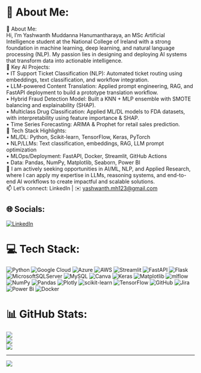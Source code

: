 # 💫 About Me:
💫 About Me:<br>Hi, I’m Yashwanth Muddanna Hanumantharaya, an MSc Artificial Intelligence student at the National College of Ireland with a strong foundation in machine learning, deep learning, and natural language processing (NLP). My passion lies in designing and deploying AI systems that transform data into actionable intelligence.<br>🚀 Key AI Projects:<br>•	IT Support Ticket Classification (NLP): Automated ticket routing using embeddings, text classification, and workflow integration.<br>•	LLM-powered Content Translation: Applied prompt engineering, RAG, and FastAPI deployment to build a prototype translation workflow.<br>•	Hybrid Fraud Detection Model: Built a KNN + MLP ensemble with SMOTE balancing and explainability (SHAP).<br>•	Multiclass Drug Classification: Applied ML/DL models to FDA datasets, with interpretability using feature importance & SHAP.<br>•	Time Series Forecasting: ARIMA & Prophet for retail sales prediction.<br>🔧 Tech Stack Highlights:<br>•	ML/DL: Python, Scikit-learn, TensorFlow, Keras, PyTorch<br>•	NLP/LLMs: Text classification, embeddings, RAG, LLM prompt optimization<br>•	MLOps/Deployment: FastAPI, Docker, Streamlit, GitHub Actions<br>•	Data: Pandas, NumPy, Matplotlib, Seaborn, Power BI<br>🎯 I am actively seeking opportunities in AI/ML, NLP, and Applied Research, where I can apply my expertise in LLMs, reasoning systems, and end-to-end AI workflows to create impactful and scalable solutions.<br>📫 Let’s connect: LinkedIn | ✉️ yashwanth.mh123@gmail.com<br>


## 🌐 Socials:
[![LinkedIn](https://img.shields.io/badge/LinkedIn-%230077B5.svg?logo=linkedin&logoColor=white)](https://linkedin.com/in/yashwanthmh) 

# 💻 Tech Stack:
![Python](https://img.shields.io/badge/python-3670A0?style=for-the-badge&logo=python&logoColor=ffdd54) ![Google Cloud](https://img.shields.io/badge/GoogleCloud-%234285F4.svg?style=for-the-badge&logo=google-cloud&logoColor=white) ![Azure](https://img.shields.io/badge/azure-%230072C6.svg?style=for-the-badge&logo=microsoftazure&logoColor=white) ![AWS](https://img.shields.io/badge/AWS-%23FF9900.svg?style=for-the-badge&logo=amazon-aws&logoColor=white) ![Streamlit](https://img.shields.io/badge/Streamlit-%23FE4B4B.svg?style=for-the-badge&logo=streamlit&logoColor=white) ![FastAPI](https://img.shields.io/badge/FastAPI-005571?style=for-the-badge&logo=fastapi) ![Flask](https://img.shields.io/badge/flask-%23000.svg?style=for-the-badge&logo=flask&logoColor=white) ![MicrosoftSQLServer](https://img.shields.io/badge/Microsoft%20SQL%20Server-CC2927?style=for-the-badge&logo=microsoft%20sql%20server&logoColor=white) ![MySQL](https://img.shields.io/badge/mysql-4479A1.svg?style=for-the-badge&logo=mysql&logoColor=white) ![Canva](https://img.shields.io/badge/Canva-%2300C4CC.svg?style=for-the-badge&logo=Canva&logoColor=white) ![Keras](https://img.shields.io/badge/Keras-%23D00000.svg?style=for-the-badge&logo=Keras&logoColor=white) ![Matplotlib](https://img.shields.io/badge/Matplotlib-%23ffffff.svg?style=for-the-badge&logo=Matplotlib&logoColor=black) ![mlflow](https://img.shields.io/badge/mlflow-%23d9ead3.svg?style=for-the-badge&logo=numpy&logoColor=blue) ![NumPy](https://img.shields.io/badge/numpy-%23013243.svg?style=for-the-badge&logo=numpy&logoColor=white) ![Pandas](https://img.shields.io/badge/pandas-%23150458.svg?style=for-the-badge&logo=pandas&logoColor=white) ![Plotly](https://img.shields.io/badge/Plotly-%233F4F75.svg?style=for-the-badge&logo=plotly&logoColor=white) ![scikit-learn](https://img.shields.io/badge/scikit--learn-%23F7931E.svg?style=for-the-badge&logo=scikit-learn&logoColor=white) ![TensorFlow](https://img.shields.io/badge/TensorFlow-%23FF6F00.svg?style=for-the-badge&logo=TensorFlow&logoColor=white) ![GitHub](https://img.shields.io/badge/github-%23121011.svg?style=for-the-badge&logo=github&logoColor=white) ![Jira](https://img.shields.io/badge/jira-%230A0FFF.svg?style=for-the-badge&logo=jira&logoColor=white) ![Power Bi](https://img.shields.io/badge/power_bi-F2C811?style=for-the-badge&logo=powerbi&logoColor=black) ![Docker](https://img.shields.io/badge/docker-%230db7ed.svg?style=for-the-badge&logo=docker&logoColor=white)
# 📊 GitHub Stats:
![](https://github-readme-stats.vercel.app/api?username=yashwanthmh21&theme=dark&hide_border=false&include_all_commits=false&count_private=false)<br/>
![](https://nirzak-streak-stats.vercel.app/?user=yashwanthmh21&theme=dark&hide_border=false)<br/>
![](https://github-readme-stats.vercel.app/api/top-langs/?username=yashwanthmh21&theme=dark&hide_border=false&include_all_commits=false&count_private=false&layout=compact)

---
[![](https://visitcount.itsvg.in/api?id=yashwanthmh21&icon=0&color=0)](https://visitcount.itsvg.in)

<!-- Proudly created with GPRM ( https://gprm.itsvg.in ) -->
